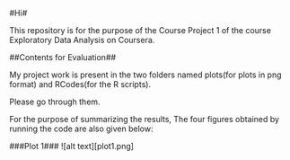 #Hi#

This repository is for the purpose of the Course Project 1 of the course Exploratory Data Analysis on Coursera.


##Contents for Evaluation##

My project work is present in the two folders named plots(for plots in png format) and RCodes(for the R scripts).

Please go through them.

For the purpose of summarizing the results, The four figures obtained by running the code are also given below:

 
###Plot 1###
![alt text][plot1.png]
